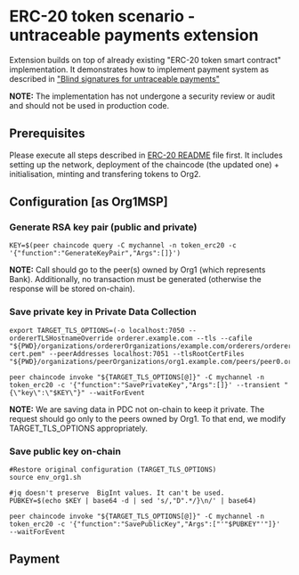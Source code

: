 # ERC-20 token scenario - untraceable payments extension

Extension builds on top of already existing "ERC-20 token smart contract" implementation.
It demonstrates how to implement payment system as described in ["Blind signatures for untraceable payments"](http://www.hit.bme.hu/~buttyan/courses/BMEVIHIM219/2009/Chaum.BlindSigForPayment.1982.PDF)

**NOTE:**
The implementation has not undergone a security review or audit and should not be used in production code.

## Prerequisites 

Please execute all steps described in [ERC-20 README](README.md) file first. It includes setting up the network, deployment of the chaincode (the updated one) + initialisation, minting and transfering tokens to Org2.

## Configuration \[as Org1MSP]

### Generate RSA key pair (public and private) 
```
KEY=$(peer chaincode query -C mychannel -n token_erc20 -c '{"function":"GenerateKeyPair","Args":[]}')
```

**NOTE:**
Call should go to the peer(s) owned by Org1 (which represents Bank).
Additionally, no transaction must be generated (otherwise the response will be stored on-chain).

### Save private key in Private Data Collection
```
export TARGET_TLS_OPTIONS=(-o localhost:7050 --ordererTLSHostnameOverride orderer.example.com --tls --cafile "${PWD}/organizations/ordererOrganizations/example.com/orderers/orderer.example.com/msp/tlscacerts/tlsca.example.com-cert.pem" --peerAddresses localhost:7051 --tlsRootCertFiles "${PWD}/organizations/peerOrganizations/org1.example.com/peers/peer0.org1.example.com/tls/ca.crt")

peer chaincode invoke "${TARGET_TLS_OPTIONS[@]}" -C mychannel -n token_erc20 -c '{"function":"SavePrivateKey","Args":[]}' --transient "{\"key\":\"$KEY\"}" --waitForEvent
```

**NOTE:**
We are saving data in PDC not on-chain to keep it private. The request should go only to the peers owned by Org1. To that end, we modify TARGET_TLS_OPTIONS appropriately. 

### Save public key on-chain
```
#Restore original configuration (TARGET_TLS_OPTIONS)
source env_org1.sh 

#jq doesn't preserve  BigInt values. It can't be used.
PUBKEY=$(echo $KEY | base64 -d | sed 's/,"D".*/}\n/' | base64) 

peer chaincode invoke "${TARGET_TLS_OPTIONS[@]}" -C mychannel -n token_erc20 -c '{"function":"SavePublicKey","Args":["'"$PUBKEY"'"]}'  --waitForEvent
```

## Payment 
